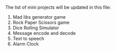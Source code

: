 The list of mini projects will be updated in this file:

1. Mad libs generator game
2. Rock Paper Scissors game
3. Dice Rolling Simulator
4. Message encode and decode
5. Text to speech
6. Alarm Clock
